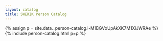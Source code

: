 ```yaml
---
layout: catalog
title: SWERIK Person Catalog
---
```

{% assign p = site.data._person-catalog.i-M1BGVoUpAkXK7M1XiJWRAe %}
{% include person-catalog.html p=p %}

